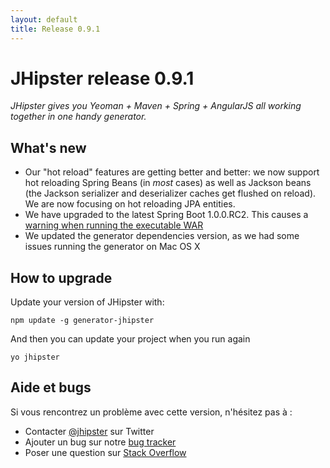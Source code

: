 ```yaml
---
layout: default
title: Release 0.9.1
---
```


JHipster release 0.9.1
==================

*JHipster gives you Yeoman + Maven + Spring + AngularJS all working together in one handy generator.*

What's new
----------

* Our "hot reload" features are getting better and better: we now support hot reloading Spring Beans (in *most* cases) as well as Jackson beans (the Jackson serializer and deserializer caches get flushed on reload). We are now focusing on hot reloading JPA entities.
* We have upgraded to the latest Spring Boot 1.0.0.RC2. This causes a [warning when running the executable WAR](https://github.com/spring-projects/spring-boot/issues/348)
* We updated the generator dependencies version, as we had some issues running the generator on Mac OS X

How to upgrade
------------

Update your version of JHipster with:

```
npm update -g generator-jhipster
```

And then you can update your project when you run again

```
yo jhipster
```

Aide et bugs
--------------

Si vous rencontrez un problème avec cette version, n'hésitez pas à :

- Contacter [@jhipster](https://twitter.com/jhipster) sur Twitter
- Ajouter un bug sur notre [bug tracker](https://github.com/jhipster/generator-jhipster/issues?state=open)
- Poser une question sur [Stack Overflow](http://stackoverflow.com/tags/jhipster/info)